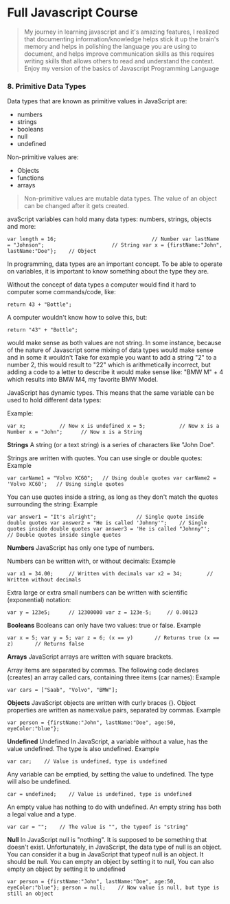# Full Javascript Course
> My journey in learning javascript and it's amazing features, I realized that documenting information/knowledge helps stick it up the brain's memory and helps in polishing the language you are using to document, and helps improve communication skills as this requires writing skills that allows others to read and understand the context. Enjoy my version of the basics of Javascript Programming Language

### 8. Primitive Data Types
Data types that are known as primitive values in JavaScript are:
- numbers
- strings
- booleans
- null
- undefined

Non-primitive values are:
- Objects
- functions
- arrays
> Non-primitive values are mutable data types. The value of an object can be changed after it gets created.

avaScript variables can hold many data types: numbers, strings, objects and more:

`
var length = 16;                               // Number
var lastName = "Johnson";                      // String
var x = {firstName:"John", lastName:"Doe"};    // Object
`

In programming, data types are an important concept.
To be able to operate on variables, it is important to know something about the type they are.

Without the concept of data types a computer would find it hard to computer some commands/code, like:

`
return 43 + "Bottle";
`

A computer wouldn't know how to solve this, but:


`
return "43" + "Bottle";
`

would make sense as both values are not string.
In some instance, because of the nature of Javascript some mixing of data types would make sense and in some it wouldn't
Take for example you want to add a string "2" to a number 2, this would result to "22" which is arithmetically incorrect, but adding a code to a letter to describe it would make sense like: "BMW M" + 4 which results into BMW M4, my favorite BMW Model.

JavaScript has dynamic types. This means that the same variable can be used to hold different data types:

Example:

`
var x;           // Now x is undefined
x = 5;           // Now x is a Number
x = "John";      // Now x is a String
`

**Strings**
A string (or a text string) is a series of characters like "John Doe".

Strings are written with quotes. You can use single or double quotes:
Example

`
var carName1 = "Volvo XC60";   // Using double quotes
var carName2 = 'Volvo XC60';   // Using single quotes
`

You can use quotes inside a string, as long as they don't match the quotes surrounding the string:
Example

`
var answer1 = "It's alright";             // Single quote inside double quotes
var answer2 = "He is called 'Johnny'";    // Single quotes inside double quotes
var answer3 = 'He is called "Johnny"';    // Double quotes inside single quotes
`

**Numbers**
JavaScript has only one type of numbers.

Numbers can be written with, or without decimals:
Example

`
var x1 = 34.00;     // Written with decimals
var x2 = 34;        // Written without decimals
`

Extra large or extra small numbers can be written with scientific (exponential) notation:

`
var y = 123e5;      // 12300000
var z = 123e-5;     // 0.00123
`

**Booleans**
Booleans can only have two values: true or false.
Example

`
var x = 5;
var y = 5;
var z = 6;
(x == y)       // Returns true
(x == z)       // Returns false
`

**Arrays**
JavaScript arrays are written with square brackets.

Array items are separated by commas.
The following code declares (creates) an array called cars, containing three items (car names):
Example

`
var cars = ["Saab", "Volvo", "BMW"];
`

**Objects**
JavaScript objects are written with curly braces {}.
Object properties are written as name:value pairs, separated by commas.
Example

`
var person = {firstName:"John", lastName:"Doe", age:50, eyeColor:"blue"};
`

**Undefined**
Undefined
In JavaScript, a variable without a value, has the value undefined. The type is also undefined.
Example

`
var car;    // Value is undefined, type is undefined
`

Any variable can be emptied, by setting the value to undefined. The type will also be undefined.

`
car = undefined;    // Value is undefined, type is undefined
`

An empty value has nothing to do with undefined.
An empty string has both a legal value and a type.

`
var car = "";    // The value is "", the typeof is "string"
`

**Null**
In JavaScript null is "nothing". It is supposed to be something that doesn't exist.
Unfortunately, in JavaScript, the data type of null is an object.
You can consider it a bug in JavaScript that typeof null is an object. It should be null.
You can empty an object by setting it to null,
You can also empty an object by setting it to undefined

`
var person = {firstName:"John", lastName:"Doe", age:50, eyeColor:"blue"};
person = null;    // Now value is null, but type is still an object
`
